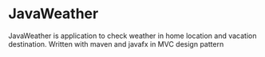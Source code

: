 # JavaWeather
JavaWeather is application to check weather in home location and vacation destination. Written with maven and javafx in MVC design pattern
